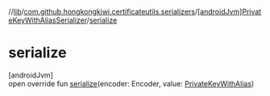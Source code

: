 //[lib](../../../index.md)/[com.github.hongkongkiwi.certificateutils.serializers](../index.md)/[[androidJvm]PrivateKeyWithAliasSerializer](index.md)/[serialize](serialize.md)

# serialize

[androidJvm]\
open override fun [serialize](serialize.md)(encoder: Encoder, value: [PrivateKeyWithAlias](../../com.github.hongkongkiwi.certificateutils.models/[android-jvm]-private-key-with-alias/index.md))
